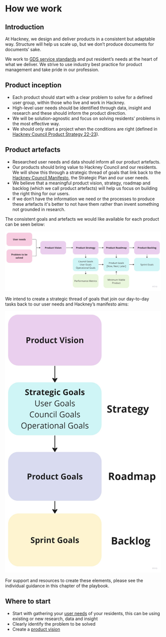 # How we work
## Introduction

At Hackney, we design and deliver products in a consistent but adaptable way. Structure will help us scale up, but we don’t produce documents for documents’ sake.

We work to [GDS service standards](https://www.gov.uk/service-manual/service-standard) and put resident’s needs at the heart of what we deliver. We strive to use industry best practice for product management and take pride in our profession.

## Product inception

- Each product should start with a clear problem to solve for a defined user group, within those who live and work in Hackney.
- High-level user needs should be identified through data, insight and research and these should inform the product direction.
- We will be solution-agnostic and focus on solving residents’ problems in the most effective way.
- We should only start a project when the conditions are right (defined in [Hackney Council Product Strategy 22-23](hackney-council-product-strategy.md)).

## Product artefacts

- Researched user needs and data should inform all our product artefacts.
- Our products should bring value to Hackney Council and our residents. We will show this through a strategic thread of goals that link back to the [Hackney Council Manifesto](https://www.hackney-labour.org.uk/hackney-labour-2022-26-manifesto/), the Strategic Plan and our user needs.
- We believe that a meaningful product vision, strategy, roadmap and backlog (which we call product artefacts) will help us focus on building the right thing for our users.
- If we don’t have the information we need or the processes to produce these artefacts it's better to not have them rather than invent something not grounded in research.

The consistent goals and artefacts we would like available for each product can be seen below:

![goals and artifacts](../images/where-to-start/1.png)

We intend to create a strategic thread of goals that join our day-to-day tasks back to our user needs and Hackney’s manifesto aims:

![strategic thread of goals](../images/where-to-start/2.png)

For support and resources to create these elements, please see the individual guidance in this chapter of the playbook.

## Where to start
- Start with gathering your [user needs](user-needs.md) of your residents, this can be using existing or new research, data and insight
- Clearly identify the problem to be solved
- Create a [product vision](product-vision.md)


